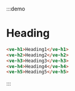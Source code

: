 :::demo
# Heading

```html
<ve-h1>Heading1</ve-h1>
<ve-h2>Heading2</ve-h2>
<ve-h3>Heading3</ve-h3>
<ve-h4>Heading4</ve-h4>
<ve-h5>Heading5</ve-h5>
```
:::